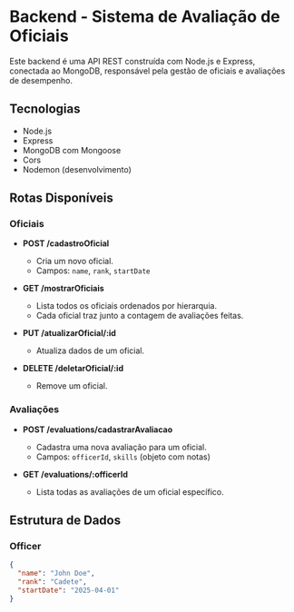 # Backend - Sistema de Avaliação de Oficiais

Este backend é uma API REST construída com Node.js e Express, conectada ao MongoDB, responsável pela gestão de oficiais e avaliações de desempenho.

## Tecnologias
- Node.js
- Express
- MongoDB com Mongoose
- Cors
- Nodemon (desenvolvimento)

## Rotas Disponíveis

### Oficiais

- **POST /cadastroOficial**
  - Cria um novo oficial.
  - Campos: `name`, `rank`, `startDate`

- **GET /mostrarOficiais**
  - Lista todos os oficiais ordenados por hierarquia.
  - Cada oficial traz junto a contagem de avaliações feitas.

- **PUT /atualizarOficial/:id**
  - Atualiza dados de um oficial.

- **DELETE /deletarOficial/:id**
  - Remove um oficial.

### Avaliações

- **POST /evaluations/cadastrarAvaliacao**
  - Cadastra uma nova avaliação para um oficial.
  - Campos: `officerId`, `skills` (objeto com notas)

- **GET /evaluations/:officerId**
  - Lista todas as avaliações de um oficial específico.

## Estrutura de Dados

### Officer
```json
{
  "name": "John Doe",
  "rank": "Cadete",
  "startDate": "2025-04-01"
}
